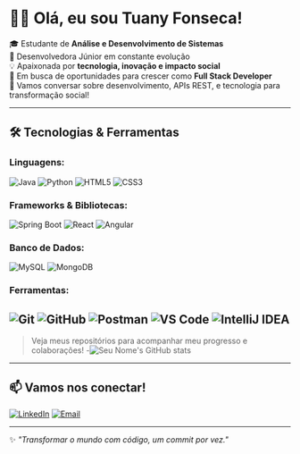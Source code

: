 # 👩‍💻 Olá, eu sou Tuany Fonseca!


🎓 Estudante de **Análise e Desenvolvimento de Sistemas**  
🚀 Desenvolvedora Júnior em constante evolução  
💡 Apaixonada por **tecnologia, inovação e impacto social**  
💼 Em busca de oportunidades para crescer como **Full Stack Developer**  
💬 Vamos conversar sobre desenvolvimento, APIs REST, e tecnologia para transformação social!

---

## 🛠️ Tecnologias & Ferramentas

### Linguagens:
![Java](https://img.shields.io/badge/Java-ED8B00?style=for-the-badge&logo=openjdk&logoColor=white)
![Python](https://img.shields.io/badge/Python-3776AB?style=for-the-badge&logo=python&logoColor=white)
![HTML5](https://img.shields.io/badge/HTML5-E34F26?style=for-the-badge&logo=html5&logoColor=white)
![CSS3](https://img.shields.io/badge/CSS3-1572B6?style=for-the-badge&logo=css3&logoColor=white)

### Frameworks & Bibliotecas:
![Spring Boot](https://img.shields.io/badge/Spring_Boot-6DB33F?style=for-the-badge&logo=springboot&logoColor=white)
![React](https://img.shields.io/badge/React-20232A?style=for-the-badge&logo=react&logoColor=61DAFB)
![Angular](https://img.shields.io/badge/Angular-DD0031?style=for-the-badge&logo=angular&logoColor=white)


### Banco de Dados:
![MySQL](https://img.shields.io/badge/MySQL-005C84?style=for-the-badge&logo=mysql&logoColor=white)
![MongoDB](https://img.shields.io/badge/MongoDB-47A248?style=for-the-badge&logo=mongodb&logoColor=white)

### Ferramentas:
![Git](https://img.shields.io/badge/Git-F05032?style=for-the-badge&logo=git&logoColor=white)
![GitHub](https://img.shields.io/badge/GitHub-181717?style=for-the-badge&logo=github&logoColor=white)
![Postman](https://img.shields.io/badge/Postman-FF6C37?style=for-the-badge&logo=postman&logoColor=white)
![VS Code](https://img.shields.io/badge/VS_Code-007ACC?style=for-the-badge&logo=visualstudiocode&logoColor=white)
![IntelliJ IDEA](https://img.shields.io/badge/IntelliJ_IDEA-000000?style=for-the-badge&logo=intellijidea&logoColor=white)
---

> Veja meus repositórios para acompanhar meu progresso e colaborações!
-![Seu Nome's GitHub stats](https://github-readme-stats.vercel.app/api?username=TuanyMFonseca&show_icons=true&theme=radical)

---

## 📫 Vamos nos conectar!

[![LinkedIn](https://img.shields.io/badge/-LinkedIn-blue?style=flat&logo=linkedin&logoColor=white)](https://www.linkedin.com/in/tuany-fonseca)
[![Email](https://img.shields.io/badge/-Email-D14836?style=flat&logo=gmail&logoColor=white)](mailto:tuanyfonseca.tech@gmail.com)

---

✨ _"Transformar o mundo com código, um commit por vez."_  

